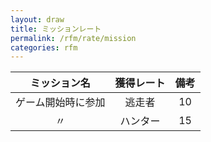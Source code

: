 ```yaml
---
layout: draw
title: ミッションレート
permalink: /rfm/rate/mission
categories: rfm
---
```


|ミッション名| 獲得レート | 備考 |
| :-----------: |:-------------:| :-----:|
| ゲーム開始時に参加 | 逃走者 |10 | 
| 〃 | ハンター | 15 |
